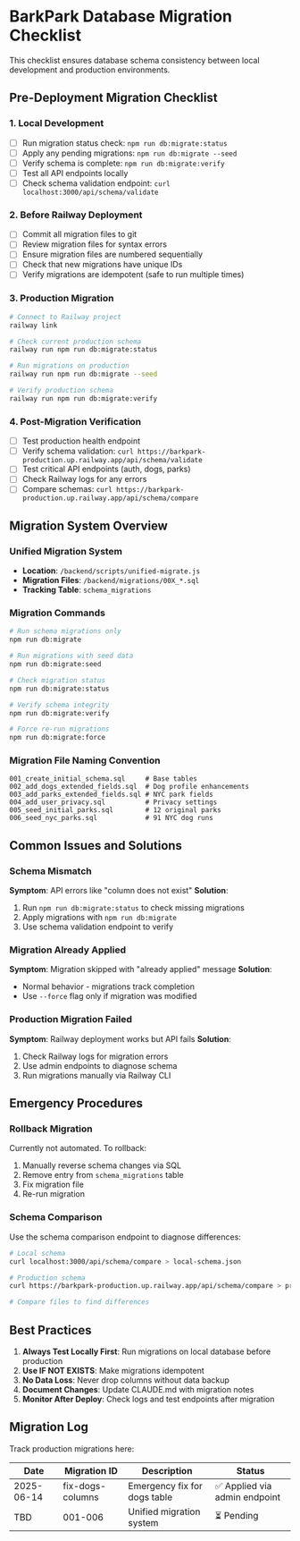 # BarkPark Database Migration Checklist

This checklist ensures database schema consistency between local development and production environments.

## Pre-Deployment Migration Checklist

### 1. Local Development
- [ ] Run migration status check: `npm run db:migrate:status`
- [ ] Apply any pending migrations: `npm run db:migrate --seed`
- [ ] Verify schema is complete: `npm run db:migrate:verify`
- [ ] Test all API endpoints locally
- [ ] Check schema validation endpoint: `curl localhost:3000/api/schema/validate`

### 2. Before Railway Deployment
- [ ] Commit all migration files to git
- [ ] Review migration files for syntax errors
- [ ] Ensure migration files are numbered sequentially
- [ ] Check that new migrations have unique IDs
- [ ] Verify migrations are idempotent (safe to run multiple times)

### 3. Production Migration
```bash
# Connect to Railway project
railway link

# Check current production schema
railway run npm run db:migrate:status

# Run migrations on production
railway run npm run db:migrate --seed

# Verify production schema
railway run npm run db:migrate:verify
```

### 4. Post-Migration Verification
- [ ] Test production health endpoint
- [ ] Verify schema validation: `curl https://barkpark-production.up.railway.app/api/schema/validate`
- [ ] Test critical API endpoints (auth, dogs, parks)
- [ ] Check Railway logs for any errors
- [ ] Compare schemas: `curl https://barkpark-production.up.railway.app/api/schema/compare`

## Migration System Overview

### Unified Migration System
- **Location**: `/backend/scripts/unified-migrate.js`
- **Migration Files**: `/backend/migrations/00X_*.sql`
- **Tracking Table**: `schema_migrations`

### Migration Commands
```bash
# Run schema migrations only
npm run db:migrate

# Run migrations with seed data
npm run db:migrate:seed

# Check migration status
npm run db:migrate:status

# Verify schema integrity
npm run db:migrate:verify

# Force re-run migrations
npm run db:migrate:force
```

### Migration File Naming Convention
```
001_create_initial_schema.sql     # Base tables
002_add_dogs_extended_fields.sql  # Dog profile enhancements
003_add_parks_extended_fields.sql # NYC park fields
004_add_user_privacy.sql          # Privacy settings
005_seed_initial_parks.sql        # 12 original parks
006_seed_nyc_parks.sql            # 91 NYC dog runs
```

## Common Issues and Solutions

### Schema Mismatch
**Symptom**: API errors like "column does not exist"
**Solution**: 
1. Run `npm run db:migrate:status` to check missing migrations
2. Apply migrations with `npm run db:migrate`
3. Use schema validation endpoint to verify

### Migration Already Applied
**Symptom**: Migration skipped with "already applied" message
**Solution**: 
- Normal behavior - migrations track completion
- Use `--force` flag only if migration was modified

### Production Migration Failed
**Symptom**: Railway deployment works but API fails
**Solution**:
1. Check Railway logs for migration errors
2. Use admin endpoints to diagnose schema
3. Run migrations manually via Railway CLI

## Emergency Procedures

### Rollback Migration
Currently not automated. To rollback:
1. Manually reverse schema changes via SQL
2. Remove entry from `schema_migrations` table
3. Fix migration file
4. Re-run migration

### Schema Comparison
Use the schema comparison endpoint to diagnose differences:
```bash
# Local schema
curl localhost:3000/api/schema/compare > local-schema.json

# Production schema  
curl https://barkpark-production.up.railway.app/api/schema/compare > prod-schema.json

# Compare files to find differences
```

## Best Practices

1. **Always Test Locally First**: Run migrations on local database before production
2. **Use IF NOT EXISTS**: Make migrations idempotent 
3. **No Data Loss**: Never drop columns without data backup
4. **Document Changes**: Update CLAUDE.md with migration notes
5. **Monitor After Deploy**: Check logs and test endpoints after migration

## Migration Log

Track production migrations here:

| Date | Migration ID | Description | Status |
|------|--------------|-------------|---------|
| 2025-06-14 | fix-dogs-columns | Emergency fix for dogs table | ✅ Applied via admin endpoint |
| TBD | 001-006 | Unified migration system | ⏳ Pending |